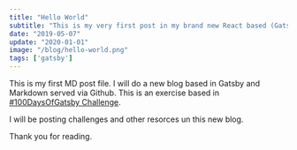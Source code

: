 ```yaml
---
title: "Hello World"
subtitle: "This is my very first post in my brand new React based (Gatsby) blog!"
date: "2019-05-07"
update: "2020-01-01"
image: "/blog/hello-world.png"
tags: ['gatsby']
---
```


This is my first MD post file. I will do a new blog based in Gatsby and Markdown served via Github.
This is an exercise based in [#100DaysOfGatsby Challenge](https://twitter.com/hashtag/100DaysOfGatsby).

I will be posting challenges and other resorces un this new blog.

Thank you for reading.
